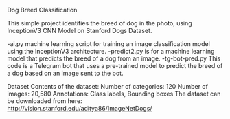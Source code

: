 Dog Breed Classification

This simple project identifies the breed of dog in the photo, using InceptionV3 CNN Model on Stanford Dogs Dataset.


 -ai.py machine learning script for training an image classification model using the InceptionV3 architecture.
 -predict2.py is for a machine learning model that predicts the breed of a dog from an image.
 -tg-bot-pred.py This code is a Telegram bot that uses a pre-trained model to predict the breed of a dog based on an image sent to the bot. 


Dataset
Contents of the dataset:
Number of categories: 120
Number of images: 20,580
Annotations: Class labels, Bounding boxes
The dataset can be downloaded from here: http://vision.stanford.edu/aditya86/ImageNetDogs/



